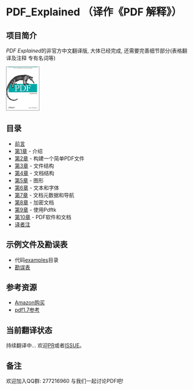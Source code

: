 # PDF_Explained （译作《PDF 解释》）

## 项目简介
*PDF Explained*的非官方中文翻译版, 大体已经完成, 还需要完善细节部分(表格翻译及注释 专有名词等)

![](./images/logo.png)


## 目录
* [前言](./preface.md)
* [第1章](./chapter1.md) - 介绍
* [第2章](./chapter2.md) - 构建一个简单PDF文件
* [第3章](./chapter3.md) - 文件结构
* [第4章](./chapter4.md) - 文档结构
* [第5章](./chapter5.md) - 图形
* [第6章](./chapter6.md) - 文本和字体
* [第7章](./chapter7.md) - 文档元数据和导航
* [第8章](./chapter8.md) - 加密文档
* [第9章](./chapter9.md) - 使用Pdftk
* [第10章](./chapter10.md) - PDF软件和文档
* [译者注]()

## 示例文件及勘误表
* 代码[examples](./examples)目录
* [勘误表](https://www.oreilly.com/catalog/errata.csp?isbn=9781449310028)



## 参考资源
* [Amazon购买](https://www.amazon.com/PDF-Explained-Standard-Document-Exchange/dp/1449310028)
* [pdf1.7参考](./resources/pdf_reference_1.7.pdf)

## 当前翻译状态
持续翻译中... 欢迎[PR](https://github.com/zxyle/PDF_Explained/pulls)或者[ISSUE](https://github.com/zxyle/PDF_Explained/issues)。

## 备注
欢迎加入QQ群: 277216960 与我们一起讨论PDF吧!